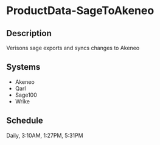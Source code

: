 # ProductData-SageToAkeneo

## Description

Verisons sage exports and syncs changes to Akeneo

## Systems
- Akeneo
- Qarl
- Sage100
- Wrike

## Schedule
Daily, 3:10AM, 1:27PM, 5:31PM